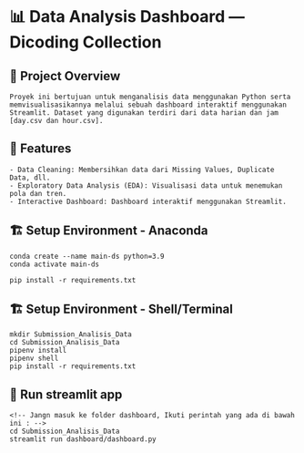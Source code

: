 # 📊 Data Analysis Dashboard — Dicoding Collection

## 📖 Project Overview
```
Proyek ini bertujuan untuk menganalisis data menggunakan Python serta memvisualisasikannya melalui sebuah dashboard interaktif menggunakan Streamlit. Dataset yang digunakan terdiri dari data harian dan jam [day.csv dan hour.csv].
```
## 🚀 Features
```
- Data Cleaning: Membersihkan data dari Missing Values, Duplicate Data, dll.
- Exploratory Data Analysis (EDA): Visualisasi data untuk menemukan pola dan tren.
- Interactive Dashboard: Dashboard interaktif menggunakan Streamlit.
```

## 🏗️ Setup Environment - Anaconda
```
conda create --name main-ds python=3.9
conda activate main-ds

pip install -r requirements.txt
```

## 🏗️ Setup Environment - Shell/Terminal
```
mkdir Submission_Analisis_Data
cd Submission_Analisis_Data
pipenv install
pipenv shell
pip install -r requirements.txt
```

## 🎯 Run streamlit app
```
<!-- Jangn masuk ke folder dashboard, Ikuti perintah yang ada di bawah ini : -->
cd Submission_Analisis_Data
streamlit run dashboard/dashboard.py
```
